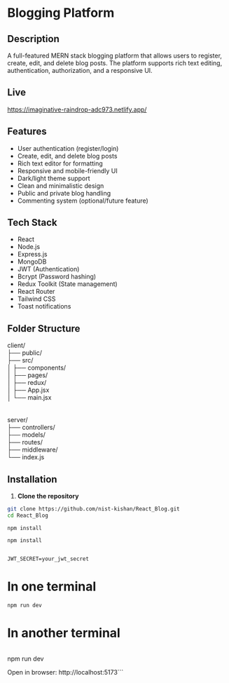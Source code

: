 # Blogging Platform

## Description
A full-featured MERN stack blogging platform that allows users to register, create, edit, and delete blog posts. The platform supports rich text editing, authentication, authorization, and a responsive UI.

## Live
https://imaginative-raindrop-adc973.netlify.app/

## Features

- User authentication (register/login)
- Create, edit, and delete blog posts
- Rich text editor for formatting
- Responsive and mobile-friendly UI
- Dark/light theme support
- Clean and minimalistic design
- Public and private blog handling
- Commenting system (optional/future feature)

## Tech Stack

- React
- Node.js
- Express.js
- MongoDB
- JWT (Authentication)
- Bcrypt (Password hashing)
- Redux Toolkit (State management)
- React Router
- Tailwind CSS
- Toast notifications

## Folder Structure

client/<br>
├── public/<br>
├── src/<br>
│ ├── components/<br>
│ ├── pages/<br>
│ ├── redux/<br>
│ ├── App.jsx<br>
│ └── main.jsx<br><br><br>
server/<br>
├── controllers/<br>
├── models/<br>
├── routes/<br>
├── middleware/<br>
└── index.js<br>


## Installation

1. **Clone the repository**

```bash
git clone https://github.com/nist-kishan/React_Blog.git
cd React_Blog
```

```cd client
npm install
```
```cd ../server
npm install
```

```PORT=5000
```

```MONGO_URI=your_mongodb_connection_string
JWT_SECRET=your_jwt_secret
```
# In one terminal
```cd server
npm run dev
```
# In another terminal
```cd client
```
npm run dev

Open in browser: http://localhost:5173```
